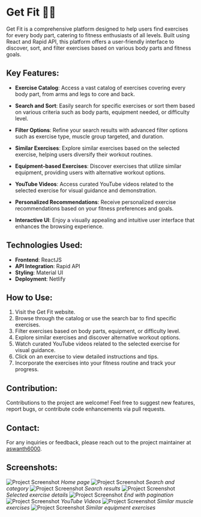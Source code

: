 
# Get Fit 🏋️‍♂️

Get Fit is a comprehensive platform designed to help users find exercises for every body part, catering to fitness enthusiasts of all levels. Built using React and Rapid API, this platform offers a user-friendly interface to discover, sort, and filter exercises based on various body parts and fitness goals.

## Key Features:

- **Exercise Catalog**: Access a vast catalog of exercises covering every body part, from arms and legs to core and back.
  
- **Search and Sort**: Easily search for specific exercises or sort them based on various criteria such as body parts, equipment needed, or difficulty level.

- **Filter Options**: Refine your search results with advanced filter options such as exercise type, muscle group targeted, and duration.

- **Similar Exercises**: Explore similar exercises based on the selected exercise, helping users diversify their workout routines.

- **Equipment-based Exercises**: Discover exercises that utilize similar equipment, providing users with alternative workout options.

- **YouTube Videos**: Access curated YouTube videos related to the selected exercise for visual guidance and demonstration.

- **Personalized Recommendations**: Receive personalized exercise recommendations based on your fitness preferences and goals.

- **Interactive UI**: Enjoy a visually appealing and intuitive user interface that enhances the browsing experience.

## Technologies Used:

- **Frontend**: ReactJS
- **API Integration**: Rapid API
- **Styling**: Material UI
- **Deployment**: Netlify

## How to Use:

1. Visit the Get Fit website.
2. Browse through the catalog or use the search bar to find specific exercises.
3. Filter exercises based on body parts, equipment, or difficulty level.
4. Explore similar exercises and discover alternative workout options.
5. Watch curated YouTube videos related to the selected exercise for visual guidance.
6. Click on an exercise to view detailed instructions and tips.
7. Incorporate the exercises into your fitness routine and track your progress.

## Contribution:

Contributions to the project are welcome! Feel free to suggest new features, report bugs, or contribute code enhancements via pull requests.


## Contact:

For any inquiries or feedback, please reach out to the project maintainer at [aswanth6000](mailto:aswanth682@.com).

## Screenshots:
![Project Screenshot](https://res.cloudinary.com/dihrwghx2/image/upload/v1707564991/git%20getfit/nizoiklc8m4ukhcq8wxp.png)
   *Home page*
   ![Project Screenshot](https://res.cloudinary.com/dihrwghx2/image/upload/v1707564990/git%20getfit/iirljrmtbtakxfggztjd.png)
   *Search and category*
   ![Project Screenshot](https://res.cloudinary.com/dihrwghx2/image/upload/v1707564991/git%20getfit/mjdj6f0oxohkhpfbh8ju.png)
   *Search results*
   ![Project Screenshot](https://res.cloudinary.com/dihrwghx2/image/upload/v1707564991/git%20getfit/wwwequzgoawomhzslxv9.png)
   *Selected exercise details*
   ![Project Screenshot](https://res.cloudinary.com/dihrwghx2/image/upload/v1707564991/git%20getfit/arvbx6opmbcctnx8ifv7.png)
   *End with pagination*
![Project Screenshot](https://res.cloudinary.com/dihrwghx2/image/upload/v1707564992/git%20getfit/xbkkqzapwihjhdyapriq.png)
   *YouTube Videos*
   ![Project Screenshot](https://res.cloudinary.com/dihrwghx2/image/upload/v1707564992/git%20getfit/fehpbcyu2zf5malssvqg.png)
   *Similar muscle exercises*
![Project Screenshot](https://res.cloudinary.com/dihrwghx2/image/upload/v1707564992/git%20getfit/cx5llk9oer4r55tq9n8g.png)
   *Similar equipment exercises*
